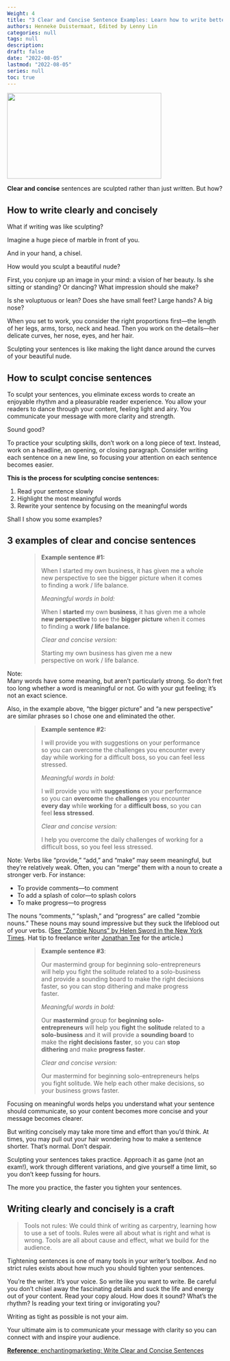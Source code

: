 ```yaml
---
Weight: 4
title: "3 Clear and Concise Sentence Examples: Learn how to write better"
authors: Henneke Duistermaat, Edited by Lenny Lin
categories: null
tags: null
description: 
draft: false
date: "2022-08-05"
lastmod: "2022-08-05"
series: null
toc: true
---
```


<img width ="360" height= "200" src = "/docs/images/writing-clearly-and-concisely-main-image.jpg" class = "center"/>

**Clear and concise** sentences are sculpted rather than just written. But how?

## How to write clearly and concisely

What if writing was like sculpting?

Imagine a huge piece of marble in front of you.

And in your hand, a chisel.

How would you sculpt a beautiful nude?

First, you conjure up an image in your mind: a vision of her beauty. Is she sitting or standing? Or dancing? What impression should she make?

Is she voluptuous or lean? Does she have small feet? Large hands? A big nose?

When you set to work, you consider the right proportions first—the length of her legs, arms, torso, neck and head. Then you work on the details—her delicate curves, her nose, eyes, and her hair.

Sculpting your sentences is like making the light dance around the curves of your beautiful nude.

## How to sculpt concise sentences

To sculpt your sentences, you eliminate excess words to create an enjoyable rhythm and a pleasurable reader experience. You allow your readers to dance through your content, feeling light and airy. You communicate your message with more clarity and strength.

Sound good?

To practice your sculpting skills, don’t work on a long piece of text. Instead, work on a headline, an opening, or closing paragraph. Consider writing each sentence on a new line, so focusing your attention on each sentence becomes easier.

**This is the process for sculpting concise sentences:**

1. Read your sentence slowly
2. Highlight the most meaningful words
3. Rewrite your sentence by focusing on the meaningful words

Shall I show you some examples?

## 3 examples of clear and concise sentences

<figure class="quote">
  <blockquote>
  
**Example sentence #1:**

When I started my own business, it has given me a whole new perspective to see the bigger picture when it comes to finding a work / life balance.

*Meaningful words in bold:*

When I **started** my own **business**, it has given me a whole **new perspective** to see the **bigger picture** when it comes to finding a **work / life balance**.

*Clear and concise version:*

Starting my own business has given me a new perspective on work / life balance.
  </blockquote>
</figure>


Note:  
 Many words have some meaning, but aren’t particularly strong. So don’t fret too long whether a word is meaningful or not. Go with your gut feeling; it’s not an exact science.

Also, in the example above, “the bigger picture” and “a new perspective” are similar phrases so I chose one and eliminated the other.


<figure class="quote">
  <blockquote>
  
**Example sentence #2:**

I will provide you with suggestions on your performance so you can overcome the challenges you encounter every day while working for a difficult boss, so you can feel less stressed.

*Meaningful words in bold:*

I will provide you with **suggestions** on your performance so you can **overcome** the **challenges** you encounter **every day** while **working** for a **difficult boss**, so you can feel **less stressed**.

*Clear and concise version:*

I help you overcome the daily challenges of working for a difficult boss, so you feel less stressed.
  </blockquote>
</figure>

Note:
 Verbs like “provide,” “add,” and “make” may seem meaningful, but they’re relatively weak. Often, you can “merge” them with a noun to create a stronger verb. For instance:

- To provide comments—to comment
- To add a splash of color—to splash colors
- To make progress—to progress

The nouns “comments,” “splash,” and “progress” are called “zombie nouns.” These nouns may sound impressive but they suck the lifeblood out of your verbs. ([See “Zombie Nouns” by Helen Sword in the New York Times](https://opinionator.blogs.nytimes.com/2012/07/23/zombie-nouns/?_r=0). Hat tip to freelance writer [Jonathan Tee](http://www.jonathantee.com/) for the article.)

<figure class="quote">
  <blockquote>
  
<b>Example sentence #3</b>:

Our mastermind group for beginning solo-entrepreneurs will help you fight the solitude related to a solo-business and provide a sounding board to make the right decisions faster, so you can stop dithering and make progress faster.

*Meaningful words in bold:*

Our **mastermind** group for **beginning solo-entrepreneurs** will help you **fight** the **solitude** related to a **solo-business** and it will provide a **sounding board** to make the **right decisions faster**, so you can **stop dithering** and make **progress faster**.

*Clear and concise version:*

Our mastermind for beginning solo-entrepreneurs helps you fight solitude. We help each other make decisions, so your business grows faster.
  </blockquote>
</figure>

Focusing on meaningful words helps you understand what your sentence should communicate, so your content becomes more concise and your message becomes clearer.

But writing concisely may take more time and effort than you’d think. At times, you may pull out your hair wondering how to make a sentence shorter. That’s normal. Don’t despair.

Sculpting your sentences takes practice. Approach it as game (not an exam!), work through different variations, and give yourself a time limit, so you don’t keep fussing for hours.

The more you practice, the faster you tighten your sentences.

## Writing clearly and concisely is a craft

> Tools not rules: We could think of writing as carpentry, learning how to use a set of tools. Rules were all about what is right and what is wrong. Tools are all about cause and effect, what we build for the audience.
> 

Tightening sentences is one of many tools in your writer’s toolbox. And no strict rules exists about how much you should tighten your sentences.

You’re the writer. It’s your voice. So write like you want to write. Be careful you don’t chisel away the fascinating details and suck the life and energy out of your content. Read your copy aloud. How does it sound? What’s the rhythm? Is reading your text tiring or invigorating you?

Writing as tight as possible is not your aim.

Your ultimate aim is to communicate your message with clarity so you can connect with and inspire your audience.

[**Reference**: enchantingmarketing: Write Clear and Concise Sentences](https://www.enchantingmarketing.com/write-clear-and-concise-sentences/?utm_source=EnchantingMarketing&utm_campaign=writingtips&utm_medium=email)